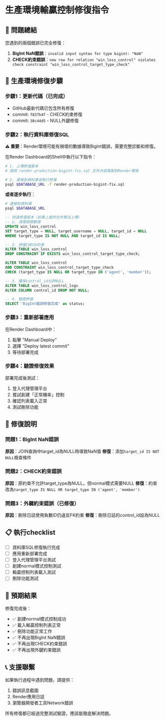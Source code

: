 # 生產環境輸贏控制修復指令

## 🚨 問題總結

您遇到的兩個錯誤已完全修復：

1. **BigInt NaN錯誤**：`invalid input syntax for type bigint: "NaN"`
2. **CHECK約束錯誤**：`new row for relation "win_loss_control" violates check constraint "win_loss_control_target_type_check"`

## 🔧 生產環境修復步驟

### 步驟1：更新代碼（已完成）
- GitHub最新代碼已包含所有修復
- commit: `f837b4f` - CHECK約束修復
- commit: `38c44d5` - NULL外鍵修復

### 步驟2：執行資料庫修復SQL

**⚠️ 重要**：Render環境可能有損壞的數據導致BigInt錯誤，需要完整診斷和修復。

在Render Dashboard的Shell中執行以下指令：

```bash
# 1. 上傳修復腳本
# 請將 render-production-bigint-fix.sql 文件內容複製到Render環境

# 2. 連接到資料庫並執行修復
psql $DATABASE_URL -f render-production-bigint-fix.sql
```

**或者逐步執行**：

```bash
# 連接到資料庫
psql $DATABASE_URL
```

```sql
-- 快速修復版本（如果上面的文件無法上傳）
-- 1. 清理損壞數據
UPDATE win_loss_control 
SET target_type = NULL, target_username = NULL, target_id = NULL
WHERE target_type IS NOT NULL AND target_id IS NULL;

-- 2. 修復CHECK約束
ALTER TABLE win_loss_control 
DROP CONSTRAINT IF EXISTS win_loss_control_target_type_check;

ALTER TABLE win_loss_control 
ADD CONSTRAINT win_loss_control_target_type_check 
CHECK (target_type IS NULL OR target_type IN ('agent', 'member'));

-- 3. 確保control_id允許NULL
ALTER TABLE win_loss_control_logs 
ALTER COLUMN control_id DROP NOT NULL;

-- 4. 驗證修復
SELECT 'BigInt錯誤修復完成' as status;
```

### 步驟3：重新部署應用

在Render Dashboard中：
1. 點擊 "Manual Deploy"
2. 選擇 "Deploy latest commit"
3. 等待部署完成

### 步驟4：驗證修復效果

部署完成後測試：
1. 登入代理管理平台
2. 嘗試創建「正常機率」控制
3. 確認列表載入正常
4. 測試刪除功能

## 🎯 修復說明

### 問題1：BigInt NaN錯誤
**原因**：JOIN查詢中target_id為NULL時導致NaN值
**修復**：添加`target_id IS NOT NULL`檢查條件

### 問題2：CHECK約束錯誤  
**原因**：原約束不允許target_type為NULL，但normal模式需要NULL
**修復**：約束改為`target_type IS NULL OR target_type IN ('agent', 'member')`

### 問題3：外鍵約束錯誤（已修復）
**原因**：刪除日誌使用負數ID仍違反FK約束
**修復**：刪除日誌的control_id設為NULL

## 📋 執行checklist

- [ ] 資料庫SQL修復執行完成
- [ ] 應用重新部署完成  
- [ ] 登入代理管理平台測試
- [ ] 創建normal模式控制測試
- [ ] 輸贏控制列表載入測試
- [ ] 刪除功能測試

## 🚀 預期結果

修復完成後：
- ✅ 創建normal模式控制成功
- ✅ 載入輸贏控制列表正常
- ✅ 刪除功能正常工作
- ✅ 不再出現BigInt NaN錯誤
- ✅ 不再出現CHECK約束錯誤
- ✅ 不再出現外鍵約束錯誤

## 📞 支援聯繫

如果執行過程中遇到問題，請提供：
1. 錯誤訊息截圖
2. Render應用日誌
3. 瀏覽器開發者工具Network錯誤

所有修復都已經過完整測試驗證，應該能徹底解決問題。 